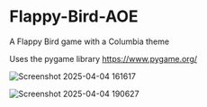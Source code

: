 # Flappy-Bird-AOE
A Flappy Bird game with a Columbia theme

Uses the pygame library
https://www.pygame.org/


![Screenshot 2025-04-04 161617](https://github.com/user-attachments/assets/536faad2-f71c-45b3-8384-16ddd1159ee7)


![Screenshot 2025-04-04 190627](https://github.com/user-attachments/assets/c76f7a2d-5fcd-4a75-acf3-ca14790216db)
